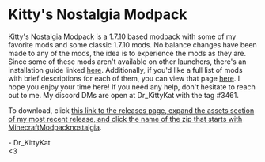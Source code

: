 # Kitty's Nostalgia Modpack
Kitty's Nostalgia Modpack is a 1.7.10 based modpack with some of my favorite mods and some classic 1.7.10 mods. No balance changes have been made to any of the mods, the idea is to experience the mods as they are. Since some of these mods aren't available on other launchers, there's an installation guide linked [here](https://github.com/DrKittyKat/mmodpack/blob/main/How%20to%20install.md). Additionally, if you'd like a full list of mods with brief descriptions for each of them, you can view that page [here](https://github.com/DrKittyKat/mmodpack/blob/main/Kitty's%20Nostalgia%20Mod%20List.md). I hope you enjoy your time here! If you need any help, don't hesitate to reach out to me. My discord DMs are open at Dr_KittyKat with the tag #3461.  

To download, click [this link to the releases page, expand the assets section of my most recent release, and click the name of the zip that starts with MinecraftModpacknostalgia](https://github.com/DrKittyKat/mmodpack/releases).

\- Dr_KittyKat  
<3